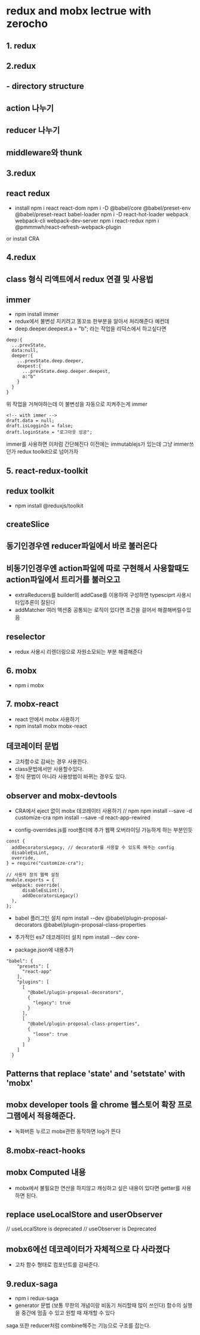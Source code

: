 # redux and mobx lectrue with zerocho

## 1. redux

## 2.redux

## - directory structure

## action 나누기

## reducer 나누기

## middleware와 thunk

## 3.redux

## react redux

- install
  npm i react react-dom
  npm i -D @babel/core @babel/preset-env @babel/preset-react babel-loader
  npm i -D react-hot-loader webpack webpack-cli webpack-dev-server
  npm i react-redux
  npm i @pmmmwh/react-refresh-webpack-plugin

or install CRA

## 4.redux

## class 형식 리액트에서 redux 연결 및 사용법

## immer

- npm install immer
- redux에서 불변성 지키려고 똥꼬쑈 한부분을 알아서 처리해준다
  예컨데
- deep.deeper.deepest.a = "b"; 라는 작업을 리덕스에서 하고싶다면

```
deep:{
  ...prevState,
  data:null,
  deeper:{
    ...prevState.deep.deeper,
    deepest:{
      ...prevState.deep.deeper.deepest,
      a:"b"
    }
  }
}
```

위 작업을 거쳐야하는데 이 불변성을 자동으로 지켜주는게 immer

```
<!-- with immer -->
draft.data = null;
draft.isLogginIn = false;
draft.loginState = "로그아웃 성공";
```

immer를 사용하면 이처럼 간단해진다
이전에는 immutablejs가 있는데 그냥 immer쓰던가 redux toolkit으로 넘어가자

## 5. react-redux-toolkit

## redux toolkit

- npm install @reduxjs/toolkit

## createSlice

## 동기인경우엔 reducer파일에서 바로 불러온다

## 비동기인경우엔 action파일에 따로 구현해서 사용할때도 action파일에서 트리거를 불러오고

- extraReducers를 builder의 addCase를 이용하여 구성하면 typesciprt 사용시 타입추론이 잘된다
- addMatcher
  여러 액션중 공통되는 로직이 있다면 조건을 걸어서 해결해버릴수있음

## reselector

- redux 사용시 리렌더링으로 자원소모되는 부분 해결해준다

## 6. mobx

- npm i mobx

## 7. mobx-react

- react 안에서 mobx 사용하기
- npm install mobx mobx-react

## 데코레이터 문법

- 고차함수로 감싸는 경우 사용한다.
- class문법에서만 사용할수있다.
- 정식 문법이 아니라 사용방법이 바뀌는 경우도 있다.

## observer and mobx-devtools

- CRA에서 eject 없이 mobx 데코레이터 사용하기
  // npm
  npm install --save -d customize-cra
  npm install --save -d react-app-rewired

- config-overrides.js를 root폴더에 추가 웹팩 오버라이딩 가능하게 하는 부분인듯

```
const {
  addDecoratorsLegacy, // decorator를 사용할 수 있도록 해주는 config
  disableEsLint,
  override,
} = require("customize-cra");

// 사용자 정의 웹팩 설정
module.exports = {
  webpack: override(
      disableEsLint(),
      addDecoratorsLegacy()
  ),
};
```

- babel 플러그인 설치
  npm install --dev @babel/plugin-proposal-decorators @babel/plugin-proposal-class-properties

- 추가적인 es7 데코레이터 설치
  npm install --dev core-
- package.json에 내용추가

```
"babel": {
    "presets": [
      "react-app"
    ],
    "plugins": [
      [
        "@babel/plugin-proposal-decorators",
        {
          "legacy": true
        }
      ],
      [
        "@babel/plugin-proposal-class-properties",
        {
          "loose": true
        }
      ]
    ]
  }
```

## Patterns that replace 'state' and 'setstate' with 'mobx'

## mobx developer tools 을 chrome 웹스토어 확장 프로그램에서 적용해준다.

- 녹화버튼 누르고 mobx관련 동작하면 log가 뜬다

## 8.mobx-react-hooks

## mobx Computed 내용

- mobx에서 불필요한 연산을 하지않고 캐싱하고 싶은 내용이 있다면 getter를 사용하면 된다.

## replace useLocalStore and userObserver

// useLocalStore is deprecated
// useObserver is Deprecated

## mobx6에선 데코레이터가 자체적으로 다 사라졌다

- 고차 함수 형태로 컴포넌트를 감싸준다.

## 9.redux-saga

- npm i redux-saga
- generator 문법 (보통 무한의 개념이랑 비동기 처리할때 많이 쓰인다)
  함수의 실행을 중간에 멈출 수 있고 원할 때 재개할 수 있다

saga 또한 reducer처럼 combine해주는 기능으로 구조를 잡는다.
